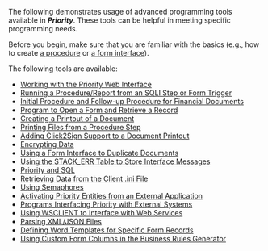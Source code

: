 The following demonstrates usage of advanced programming tools available
in ***Priority***. These tools can be helpful in meeting specific
programming needs.

Before you begin, make sure that you are familiar with the basics (e.g.,
how to create [a procedure](Procedures "wikilink") or [a form
interface](Interfaces "wikilink")).

The following tools are available:

-   [Working with the Priority Web
    Interface](Working_with_the_Priority_Web_Interface "wikilink")
-   [Running a Procedure/Report from an SQLI Step or Form
    Trigger](Running_a_Procedure/Report_from_an_SQLI_Step_or_Form_Trigger "wikilink")
-   [Initial Procedure and Follow-up Procedure for Financial
    Documents](Initial_Procedure_and_Follow-up_Procedure_for_Financial_Documents "wikilink")
-   [Program to Open a Form and Retrieve a
    Record](Program_to_Open_a_Form_and_Retrieve_a_Record "wikilink")
-   [Creating a Printout of a
    Document](Creating_a_Printout_of_a_Document "wikilink")
-   [Printing Files from a Procedure
    Step](Printing_Files_from_a_Procedure_Step "wikilink")
-   [Adding Click2Sign Support to a Document
    Printout](Adding_Click2Sign_Support_to_a_Document_Printout "wikilink")
-   [Encrypting Data](Encrypting_Data "wikilink")
-   [Using a Form Interface to Duplicate
    Documents](Using_a_Form_Interface_to_Duplicate_Documents "wikilink")
-   [Using the STACK_ERR Table to Store Interface
    Messages](Using_the_STACK_ERR_Table_to_Store_Interface_Messages "wikilink")
-   [Priority and SQL](Priority_and_SQL "wikilink")
-   [Retrieving Data from the Client .ini
    File](Retrieving_Data_from_the_Client_.ini_File "wikilink")
-   [Using Semaphores](Using_Semaphores "wikilink")
-   [Activating Priority Entities from an External
    Application](Activating_Priority_Entities_from_an_External_Application "wikilink")
-   [Programs Interfacing Priority with External
    Systems](Programs_Interfacing_Priority_with_External_Systems "wikilink")
-   [Using WSCLIENT to Interface with Web
    Services](Using_WSCLIENT_to_Interface_with_Web_Services "wikilink")
-   [Parsing XML/JSON Files](Parsing_XML/JSON_Files "wikilink")
-   [Defining Word Templates for Specific Form
    Records](Defining_Word_Templates_for_Specific_Form_Records "wikilink")
-   [Using Custom Form Columns in the Business Rules
    Generator](Using_Custom_Form_Columns_in_the_Business_Rules_Generator "wikilink")
